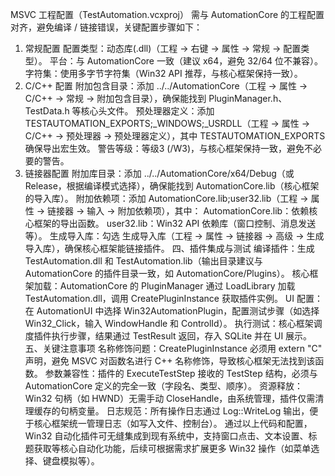 MSVC 工程配置（TestAutomation.vcxproj）
需与 AutomationCore 的工程配置对齐，避免编译 / 链接错误，关键配置步骤如下：
1. 常规配置
配置类型：动态库(.dll)（工程 → 右键 → 属性 → 常规 → 配置类型）。
平台：与 AutomationCore 一致（建议 x64，避免 32/64 位不兼容）。
字符集：使用多字节字符集（Win32 API 推荐，与核心框架保持一致）。
2. C/C++ 配置
附加包含目录：添加 ../../AutomationCore（工程 → 属性 → C/C++ → 常规 → 附加包含目录），确保能找到 PluginManager.h、TestData.h 等核心头文件。
预处理器定义：添加 TESTAUTOMATION_EXPORTS;_WINDOWS;_USRDLL（工程 → 属性 → C/C++ → 预处理器 → 预处理器定义），其中 TESTAUTOMATION_EXPORTS 确保导出宏生效。
警告等级：等级3 (/W3)，与核心框架保持一致，避免不必要的警告。
3. 链接器配置
附加库目录：添加 ../../AutomationCore/x64/Debug（或 Release，根据编译模式选择），确保能找到 AutomationCore.lib（核心框架的导入库）。
附加依赖项：添加 AutomationCore.lib;user32.lib（工程 → 属性 → 链接器 → 输入 → 附加依赖项），其中：
AutomationCore.lib：依赖核心框架的导出函数。
user32.lib：Win32 API 依赖库（窗口控制、消息发送等）。
生成导入库：勾选 生成导入库（工程 → 属性 → 链接器 → 高级 → 生成导入库），确保核心框架能链接插件。
四、插件集成与测试
编译插件：生成 TestAutomation.dll 和 TestAutomation.lib（输出目录建议与 AutomationCore 的插件目录一致，如 AutomationCore/Plugins）。
核心框架加载：AutomationCore 的 PluginManager 通过 LoadLibrary 加载 TestAutomation.dll，调用 CreatePluginInstance 获取插件实例。
UI 配置：在 AutomationUI 中选择 Win32AutomationPlugin，配置测试步骤（如选择 Win32_Click，输入 WindowHandle 和 ControlId）。
执行测试：核心框架调度插件执行步骤，结果通过 TestResult 返回，存入 SQLite 并在 UI 展示。
五、关键注意事项
名称修饰问题：CreatePluginInstance 必须用 extern "C" 声明，避免 MSVC 对函数名进行 C++ 名称修饰，导致核心框架无法找到该函数。
参数兼容性：插件的 ExecuteTestStep 接收的 TestStep 结构，必须与 AutomationCore 定义的完全一致（字段名、类型、顺序）。
资源释放：Win32 句柄（如 HWND）无需手动 CloseHandle，由系统管理，插件仅需清理缓存的句柄变量。
日志规范：所有操作日志通过 Log::WriteLog 输出，便于核心框架统一管理日志（如写入文件、控制台）。
通过以上代码和配置，Win32 自动化插件可无缝集成到现有系统中，支持窗口点击、文本设置、标题获取等核心自动化功能，后续可根据需求扩展更多 Win32 操作（如菜单选择、键盘模拟等）。